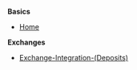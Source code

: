 **Basics**
- [Home](https://github.com/safex/wiki/wiki/)

**Exchanges** 
- [Exchange-Integration-(Deposits)](https://github.com/safex/wiki/wiki/Exchange-Integration-(Deposits))